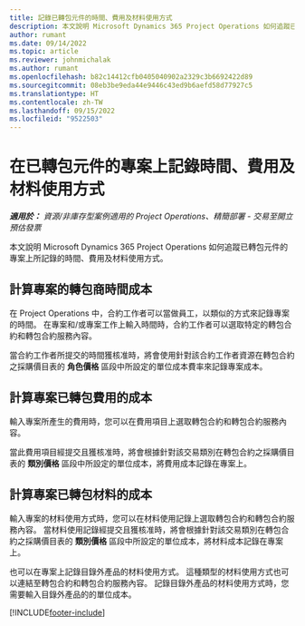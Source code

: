 ```yaml
---
title: 記錄已轉包元件的時間、費用及材料使用方式
description: 本文說明 Microsoft Dynamics 365 Project Operations 如何追蹤已轉包元件的專案上所記錄的時間、費用及材料使用方式。
author: rumant
ms.date: 09/14/2022
ms.topic: article
ms.reviewer: johnmichalak
ms.author: rumant
ms.openlocfilehash: b82c14412cfb0405040902a2329c3b6692422d89
ms.sourcegitcommit: 08eb3be9eda44e9446c43ed9b6aefd58d77927c5
ms.translationtype: HT
ms.contentlocale: zh-TW
ms.lasthandoff: 09/15/2022
ms.locfileid: "9522503"
---
```

# <a name="recording-time-expenses-and-material-usage-on-projects-for-subcontracted-components"></a>在已轉包元件的專案上記錄時間、費用及材料使用方式

_**適用於：** 資源/非庫存型案例適用的 Project Operations、精簡部署 - 交易至開立預估發票_

本文說明 Microsoft Dynamics 365 Project Operations 如何追蹤已轉包元件的專案上所記錄的時間、費用及材料使用方式。

## <a name="costing-for-subcontractor-time-on-projects"></a>計算專案的轉包商時間成本
在 Project Operations 中，合約工作者可以當做員工，以類似的方式來記錄專案的時間。 在專案和/或專案工作上輸入時間時，合約工作者可以選取特定的轉包合約和轉包合約服務內容。

當合約工作者所提交的時間獲核准時，將會使用針對該合約工作者資源在轉包合約之採購價目表的 **角色價格** 區段中所設定的單位成本費率來記錄專案成本。

## <a name="costing-for-subcontracted-expenses-on-projects"></a>計算專案已轉包費用的成本
輸入專案所產生的費用時，您可以在費用項目上選取轉包合約和轉包合約服務內容。 

當此費用項目經提交且獲核准時，將會根據針對該交易類別在轉包合約之採購價目表的 **類別價格** 區段中所設定的單位成本，將費用成本記錄在專案上。

## <a name="costing-for-subcontracted-materials-on-projects"></a>計算專案已轉包材料的成本
輸入專案的材料使用方式時，您可以在材料使用記錄上選取轉包合約和轉包合約服務內容。 當材料使用記錄經提交且獲核准時，將會根據針對該交易類別在轉包合約之採購價目表的 **類別價格** 區段中所設定的單位成本，將材料成本記錄在專案上。

也可以在專案上記錄目錄外產品的材料使用方式。 這種類型的材料使用方式也可以連結至轉包合約和轉包合約服務內容。 記錄目錄外產品的材料使用方式時，您需要輸入目錄外產品的的單位成本。 


[!INCLUDE[footer-include](../../includes/footer-banner.md)]

